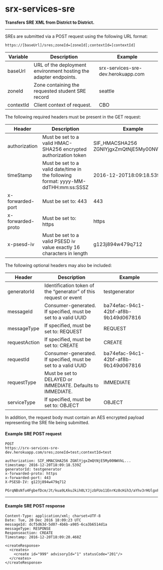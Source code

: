 # srx-services-sre
**Transfers SRE XML from District to District.**

***
SREs are submitted via a POST request using the following URL format:

```
https://[baseUrl]/sres;zoneId=[zoneId];contextId=[contextId]
```

Variable | Description | Example
--------- | ----------- | -------
baseUrl   | URL of the deployment environment hosting the adapter endpoints. |  srx-services-sre-dev.herokuapp.com
zoneId    | Zone containing the requested student SRE record | seattle
contextId | Client context of request. | CBO


The following required headers must be present in the GET request:

Header | Description | Example
------ | ----------- | -------
authorization | Must be set to a valid HMAC-SHA256 encrypted authorization token | SIF_HMACSHA256 ZGNlYjgxZmQtNjE5My00NWVkL...
timeStamp | Must be set to a valid date/time in the following format: yyyy-MM-ddTHH:mm:ss:SSSZ | 2016-12-20T18:09:18.539Z
x-forwarded-port | Must be set to: 443 | 443
x-forwarded-proto | Must be set to: https | https
x-psesd-iv | Must be set to a valid PSESD iv value exactly 16 characters in length | g123j894w479q712

The following optional headers may also be included:

Header | Description | Example
------ | ----------- | -------
generatorId | Identification token of the “generator” of this request or event | testgenerator
messageId | Consumer-generated. If specified, must be set to a valid UUID | ba74efac-94c1-42bf-af8b-9b149d067816
messageType | If specified, must be set to: REQUEST | REQUEST
requestAction | If specified, must be set to: CREATE | CREATE
requestId | Consumer-generated. If specified, must be set to a valid UUID | ba74efac-94c1-42bf-af8b-9b149d067816
requestType | Must be set to DELAYED or IMMEDIATE. Defaults to IMMEDIATE. | IMMEDIATE
serviceType | If specified, must be set to: OBJECT | OBJECT

In addition, the request body must contain an AES encrypted payload representing the SRE file being submitted.

#### Example SRE POST request
```
POST
https://srx-services-sre-dev.herokuapp.com/sres;zoneId=test;contextId=test

authorization: SIF_HMACSHA256 ZGNlYjgxZmQtNjE5My00NWVkL...
timestamp: 2016-12-20T18:09:18.539Z
generatorId: testgenerator
x-forwarded-proto: https
x-forwarded-port: 443
X-PSESD-IV: g123j894w479q712

PGrqNBsNfu4FgbefDcm/Jt/kua9LKkuJkih0LYJjzbFUo11EnrKz8cHih3/aYhv3rHUlgxFU7CA6zoIYE8TTFOnoodRc2ca1TsaEKFscaAk=
```

***
#### Example SRE POST response
```
Content-Type: application/xml; charset=UTF-8
Date: Tue, 20 Dec 2016 18:09:23 UTC
messageId: dcf5d63d-5d07-4b6b-a985-6ca3b6514d1a
messageType: RESPONSE
Responseaction: CREATE
Timestamp: 2016-12-20T18:09:20.468Z

<createResponse>
  <creates>
    <create id="999" advisoryId="1" statusCode="201"/>
  </creates>
</createResponse>
```
